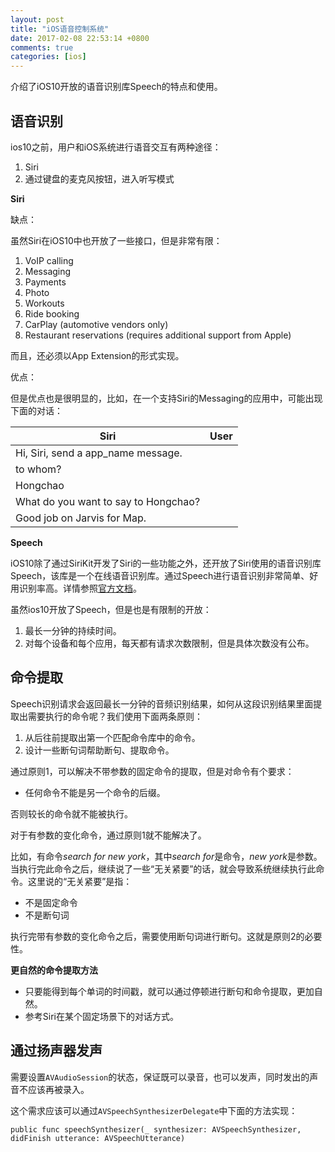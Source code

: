 ```yaml
---
layout: post
title: "iOS语音控制系统"
date: 2017-02-08 22:53:14 +0800
comments: true
categories: [ios]
---
```



介绍了iOS10开放的语音识别库Speech的特点和使用。

<!-- more -->

## 语音识别

ios10之前，用户和iOS系统进行语音交互有两种途径：

1. Siri
2. 通过键盘的麦克风按钮，进入听写模式

**Siri**

缺点：

虽然Siri在iOS10中也开放了一些接口，但是非常有限：

1. VoIP calling
2. Messaging
3. Payments
4. Photo
5. Workouts
6. Ride booking
7. CarPlay (automotive vendors only)
8. Restaurant reservations (requires additional support from Apple)

而且，还必须以App Extension的形式实现。

优点：

但是优点也是很明显的，比如，在一个支持Siri的Messaging的应用中，可能出现下面的对话：

Siri | User
--- | ---
 | Hi, Siri, send a app_name message.
 to whom? | 
  | Hongchao
  What do you want to say to Hongchao? | 
   | Good job on Jarvis for Map.

**Speech**

iOS10除了通过SiriKit开发了Siri的一些功能之外，还开放了Siri使用的语音识别库Speech，该库是一个在线语音识别库。通过Speech进行语音识别非常简单、好用识别率高。详情参照[官方文档](https://developer.apple.com/reference/speech)。

虽然ios10开放了Speech，但是也是有限制的开放：

1. 最长一分钟的持续时间。
2. 对每个设备和每个应用，每天都有请求次数限制，但是具体次数没有公布。

## 命令提取

Speech识别请求会返回最长一分钟的音频识别结果，如何从这段识别结果里面提取出需要执行的命令呢？我们使用下面两条原则：

1. 从后往前提取出第一个匹配命令库中的命令。
2. 设计一些断句词帮助断句、提取命令。

通过原则1，可以解决不带参数的固定命令的提取，但是对命令有个要求：

* 任何命令不能是另一个命令的后缀。

否则较长的命令就不能被执行。

对于有参数的变化命令，通过原则1就不能解决了。

比如，有命令*search for new york*，其中*search for*是命令，*new york*是参数。当执行完此命令之后，继续说了一些“无关紧要”的话，就会导致系统继续执行此命令。这里说的“无关紧要”是指：

* 不是固定命令
* 不是断句词

执行完带有参数的变化命令之后，需要使用断句词进行断句。这就是原则2的必要性。

**更自然的命令提取方法**

* 只要能得到每个单词的时间戳，就可以通过停顿进行断句和命令提取，更加自然。
* 参考Siri在某个固定场景下的对话方式。


## 通过扬声器发声

需要设置`AVAudioSession`的状态，保证既可以录音，也可以发声，同时发出的声音不应该再被录入。

这个需求应该可以通过`AVSpeechSynthesizerDelegate`中下面的方法实现：

```
public func speechSynthesizer(_ synthesizer: AVSpeechSynthesizer, didFinish utterance: AVSpeechUtterance)
```

